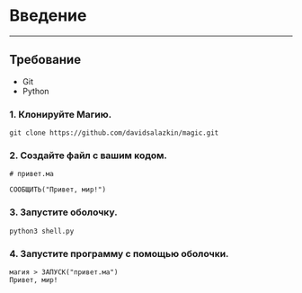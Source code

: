 # Введение
---

## Требование
* Git
* Python

### 1. Клонируйте Магию.
```
git clone https://github.com/davidsalazkin/magic.git
```

### 2. Создайте файл с вашим кодом.
```
# привет.ма

СООБЩИТЬ("Привет, мир!")
```

### 3. Запустите оболочку.
```
python3 shell.py
```

### 4. Запустите программу с помощью оболочки.
```
магия > ЗАПУСК("привет.ма")
Привет, мир!
```